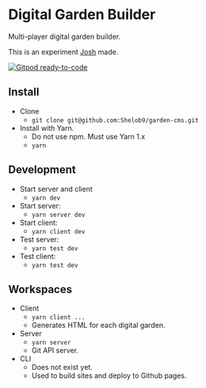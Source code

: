 
# Digital Garden Builder

Multi-player digital garden builder.

This is an experiment [Josh](https://joshpress.net) made.

[![Gitpod ready-to-code](https://img.shields.io/badge/Gitpod-ready--to--code-blue?logo=gitpod)](https://gitpod.io/#https://github.com/Shelob9/digitial-garden-builder)


## Install

- Clone
  - `git clone git@github.com:Shelob9/garden-cms.git`
- Install with Yarn.
  - Do not use npm. Must use Yarn 1.x
  - `yarn`

## Development

- Start server and client
  - `yarn dev`
- Start server:
  - `yarn server dev`
- Start client:
  - `yarn client dev`
- Test server:
  - `yarn test dev`
- Test client:
  - `yarn test dev`

## Workspaces

- Client
  - `yarn client ...`
  - Generates HTML for each digital garden.
- Server
  - `yarn server`
  - Git API server.
- CLI
  - Does not exist yet.
  - Used to build sites and deploy to Github pages.
 